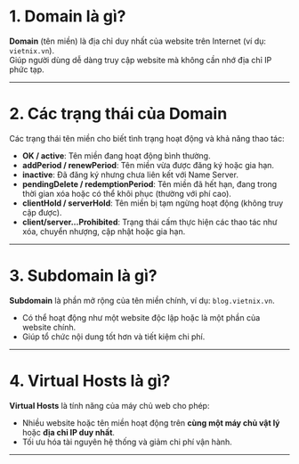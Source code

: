 # 1. Domain là gì?

**Domain** (tên miền) là địa chỉ duy nhất của website trên Internet (ví dụ: `vietnix.vn`).  
Giúp người dùng dễ dàng truy cập website mà không cần nhớ địa chỉ IP phức tạp.

---

# 2. Các trạng thái của Domain

Các trạng thái tên miền cho biết tình trạng hoạt động và khả năng thao tác:

- **OK / active**: Tên miền đang hoạt động bình thường.
- **addPeriod / renewPeriod**: Tên miền vừa được đăng ký hoặc gia hạn.
- **inactive**: Đã đăng ký nhưng chưa liên kết với Name Server.
- **pendingDelete / redemptionPeriod**: Tên miền đã hết hạn, đang trong thời gian xóa hoặc có thể khôi phục (thường với phí cao).
- **clientHold / serverHold**: Tên miền bị tạm ngừng hoạt động (không truy cập được).
- **client/server...Prohibited**: Trạng thái cấm thực hiện các thao tác như xóa, chuyển nhượng, cập nhật hoặc gia hạn.

---

# 3. Subdomain là gì?

**Subdomain** là phần mở rộng của tên miền chính, ví dụ: `blog.vietnix.vn`.

- Có thể hoạt động như một website độc lập hoặc là một phần của website chính.
- Giúp tổ chức nội dung tốt hơn và tiết kiệm chi phí.

---

# 4. Virtual Hosts là gì?

**Virtual Hosts** là tính năng của máy chủ web cho phép:

- Nhiều website hoặc tên miền hoạt động trên **cùng một máy chủ vật lý** hoặc **địa chỉ IP duy nhất**.
- Tối ưu hóa tài nguyên hệ thống và giảm chi phí vận hành.

---
